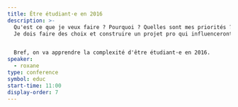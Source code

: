 ```yaml
---
title: Être étudiant·e en 2016
description: >-
  Qu'est ce que je veux faire ? Pourquoi ? Quelles sont mes priorités ?
  Je dois faire des choix et construire un projet pro qui influenceront tout le reste de ma vie : c'est quoi le mieux, faire une thèse sur un thème qui me passionne, faire de la gestion de projet dans une grande boite, bosser dans un super cadre dans une startup ?…


  Bref, on va apprendre la complexité d'être étudiant·e en 2016.
speaker:
  - roxane
type: conference
symbol: educ
start-time: 11:00
display-order: 7
---
```

